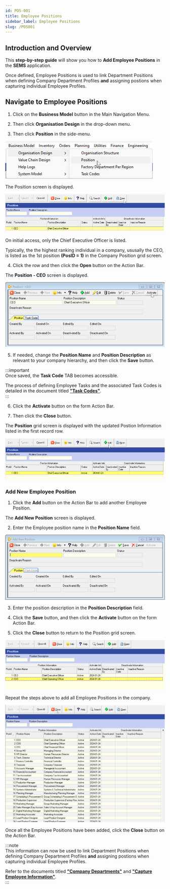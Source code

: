 ```yaml
---
id: POS-001
title: Employee Positions
sidebar_label: Employee Positions
slug: /POS001
---
```

## Introduction and Overview  

This **step-by-step guide** will show you how to **Add Employee Positions** in the **SEMS** application.  

Once defined, Employee Positions is used to link Department Positions when defining Company Department Profiles **and** assigning postions when capturing individual Employee Profiles.  

## Navigate to Employee Positions  

1.  Click on the **Business Model** button in the Main Navigation Menu.  

2.  Then click **Organisation Design** in the drop-down menu.  

3.  Then click **Position** in the side-menu.  

![](../static/img/docs/POS-001/image01.png)  

The Position screen is displayed.  

![](../static/img/docs/POS-001/image02.png)  

On initial access, only the Chief Executive Officer is listed.  

Typically, the the highest ranking individual in a company, ususally the CEO, is listed as the 1st position **(PosID = 1)** in the Company Position grid screen.  

4.  Click the row and then click the **Open** button on the Action Bar.  

The **Position - CEO** screen is displayed.  

![](../static/img/docs/POS-001/image03.png)  

5.  If needed, change the **Position Name** and **Position Description** as relevant to your company hierarchy, and then click the **Save** button.  

:::important  
Once saved, the **Task Code** TAB becomes accessible.  

The process of defining Employee Tasks and the associated Task Codes is detailed in the document titled **["Task Codes"](https://sense-i.co/docs/TSKCDE001)**.  
:::	 

6.  Click the **Activate** button on the form Action Bar.  

7.  Then click the **Close** button.  

The **Position** grid screen is displayed with the updated Postion Information listed in the first record row.  

![](../static/img/docs/POS-001/image04.png)  

### Add New Employee Position  

1.  Click the **Add** button on the Action Bar to add another Employee Position.  

The **Add New Position** screen is displayed.  

2.  Enter the Employee position name in the **Position Name** field.  

![](../static/img/docs/POS-001/image05.png)  

3. Enter the position description in the **Position Description** field.  

4.  Click the **Save** button, and then click the **Activate** button on the form Action Bar.  

5.  Click the **Close** button to return to the Position grid screen.  

![](../static/img/docs/POS-001/image07.png)  

Repeat the steps above to add all Employee Positions in the company.  

![](../static/img/docs/POS-001/image08.png)  

Once all the Employee Positions have been added, click the **Close** button on the Action Bar.  

:::note  
This information can now be used to link Department Positions when defining Company Department Profiles **and** assigning postions when capturing individual Employee Profiles.  

Refer to the documents titled **["Company Departments"](https://sense-i.co/docs/DPMNT001)** and **["Capture Employee Information"](https://sense-i.co/docs/SAF1204)**.  
:::	 









